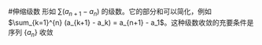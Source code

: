  #伸缩级数 形如 $\sum (a_{n+1} - a_n)$ 的级数。它的部分和可以简化，例如 $\sum_{k=1}^{n} (a_{k+1} - a_k) = a_{n+1} - a_1$。这种级数收敛的充要条件是序列 $\{a_n\}$ 收敛